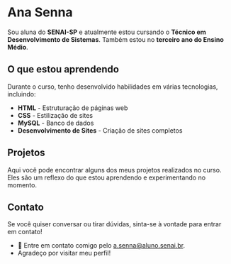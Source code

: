 # Ana Senna

Sou aluna do **SENAI-SP** e atualmente estou cursando o **Técnico em Desenvolvimento de Sistemas**. Também estou no **terceiro ano do Ensino Médio**.

## O que estou aprendendo

Durante o curso, tenho desenvolvido habilidades em várias tecnologias, incluindo:

- **HTML** - Estruturação de páginas web
- **CSS** - Estilização de sites
- **MySQL** - Banco de dados
- **Desenvolvimento de Sites** - Criação de sites completos

## Projetos

Aqui você pode encontrar alguns dos meus projetos realizados no curso. Eles são um reflexo do que estou aprendendo e experimentando no momento.

## Contato

Se você quiser conversar ou tirar dúvidas, sinta-se à vontade para entrar em contato!
 - 📩 Entre em contato comigo pelo a.senna@aluno.senai.br.
- Agradeço por visitar meu perfil!

